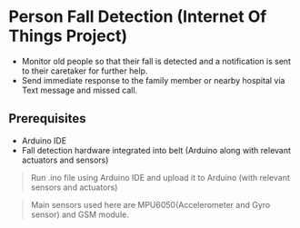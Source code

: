 # Person Fall Detection (Internet Of Things Project)

- Monitor old people so that their fall is detected and a notification is sent to their caretaker for further help.
- Send immediate response to the family member or nearby hospital via Text message and missed call. 

## Prerequisites
- Arduino IDE
- Fall detection hardware integrated into belt (Arduino along with relevant actuators and sensors)

> Run .ino file using Arduino IDE and upload it to Arduino (with relevant sensors and actuators)

> Main sensors used here are MPU6050(Accelerometer and Gyro sensor) and GSM module.
